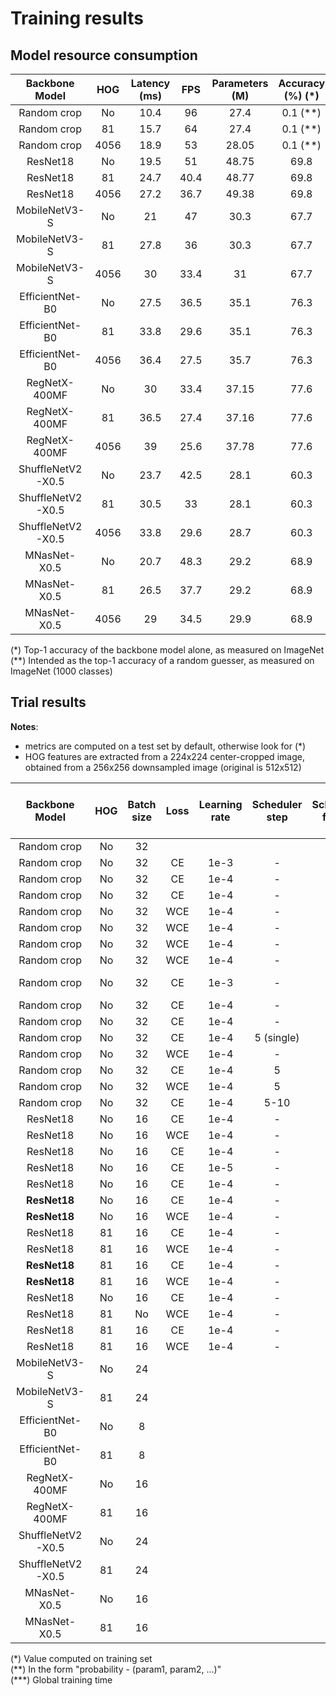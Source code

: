 # Training results

## Model resource consumption

| Backbone Model | HOG | Latency (ms) | FPS | Parameters (M) | Accuracy (%) (*) |
|:-------:|:---------:|:---:|:-----:|:------------:|:---:|
| Random crop | No | 10.4 | 96 | 27.4 | 0.1 (**)  |
| Random crop | 81 | 15.7 | 64 | 27.4 | 0.1 (**) |
| Random crop | 4056 | 18.9 | 53 | 28.05 | 0.1 (**) |
| ResNet18 | No | 19.5 | 51 | 48.75 |69.8 |
| ResNet18 | 81 | 24.7 | 40.4 | 48.77 |69.8 |
| ResNet18 | 4056 | 27.2 | 36.7 | 49.38 |69.8 |
| MobileNetV3-S | No | 21 | 47 | 30.3 |67.7 |
| MobileNetV3-S | 81 | 27.8 | 36 | 30.3 |67.7 |
| MobileNetV3-S | 4056 | 30 | 33.4 | 31 |67.7 |
| EfficientNet-B0 | No | 27.5 | 36.5 | 35.1 |76.3 |
| EfficientNet-B0 | 81 | 33.8 | 29.6 | 35.1 |76.3 |
| EfficientNet-B0 | 4056 | 36.4 | 27.5 |35.7 |76.3 |
| RegNetX-400MF | No | 30 | 33.4 | 37.15 |77.6 |
| RegNetX-400MF | 81 | 36.5 | 27.4 | 37.16 |77.6 |
| RegNetX-400MF | 4056 | 39 | 25.6 | 37.78 |77.6 |
| ShuffleNetV2-X0.5 | No | 23.7 | 42.5 | 28.1 |60.3 |
| ShuffleNetV2-X0.5 | 81 | 30.5 | 33 | 28.1 |60.3 |
| ShuffleNetV2-X0.5 | 4056 | 33.8 | 29.6 | 28.7 |60.3 |
| MNasNet-X0.5 | No | 20.7 | 48.3 | 29.2 |68.9 |
| MNasNet-X0.5 | 81 | 26.5 | 37.7 | 29.2 |68.9 |
| MNasNet-X0.5 | 4056 | 29 | 34.5 | 29.9 |68.9 |


(*) Top-1 accuracy of the backbone model alone, as measured on ImageNet  
(**) Intended as the top-1 accuracy of a random guesser, as measured on ImageNet (1000 classes)

## Trial results

**Notes**:
- metrics are computed on a test set by default, otherwise look for (*)
- HOG features are extracted from a 224x224 center-cropped image, obtained from a 256x256 downsampled image (original is 512x512)

| Backbone Model | HOG | Batch size | Loss | Learning rate | Scheduler step | Scheduler factor | Weight decay | Color jitter (**) | Lighting noise (**) | Gaussian blur (**) | Geometric transform (**) | Epochs | Reduction factor | Test loss | Test epochs | Top-1 accuracy (%) | Top-5 accuracy (%) | MCA (%) | Top-5 weighted MCA (%) | Training time (mins) (***) | Output folder |
|:--------------:|:---:|:--:|:----------:|:-------------:|:------------:|:------------:|:------:|:----------------:|:--------------:|:--------------:|:---:|:-------------:|:--:|:--:|:--:|:--:|:--:|:--:|:--:|:--:|:--:|
| Random crop | No | 32 |  |  |  |  |  | | | | |  |  |  |  |  | | | | |[link]() |
| Random crop | No | 32 | CE | 1e-3 | - | - | 1e-6 | - | - | - | - | 2 | 1 | 4.3 | 2 | 10.4 | 26.6 | 2.7 | 5.3 | ~20 |[link](./out/official/20241229_184457/) |
| Random crop | No | 32 | CE | 1e-4 | - | - | 1e-6 | - | - | - | - | 2 | 1 | 3.9 | 2 | 16.2 | 35.4 | 6.65 | 11.1 | ~21 |[link](./out/official/20241230_175101/) |
| Random crop | No | 32 | CE | 1e-4 | - | - | 1e-6 | - | - | - | - | 2 | 1 | 3.8 | 2 | 18.4 | 37.4 | 7.4 | 12.3 | ~21 |[link](./out/official/20241229_184711/) |
| Random crop | No | 32 | WCE | 1e-4 | - | - | 1e-6 | - | - | - | - | 2 | 1 | 3.98 | 2 | 13.6 | 30.8 | 6.4 | 10.4 | ~19 |[link](./out/official/20241230_000332/) |
| Random crop | No | 32 | WCE | 1e-4 | - | - | 1e-6 | - | - | - | - | 2 | 1 | 3.8 | 2 | 14 | 30.3 | 7.04 | 11.1 | ~20 |[link](./out/official/20241230_185001/) |
| Random crop | No | 32 | WCE | 1e-4 | - | - | 1e-5 | - | - | - | - | 2 | 1 | 3.81 | 2 | 13.6 | 30.7 | 6.76 | 11 | ~20 |[link](./out/official/20241230_192513/) |
| Random crop | No | 32 | WCE | 1e-4 | - | - | 1e-6 | - | - | - | - | 2 | 1 | 3.9 | 2 | 13.8 | 29.8 | 4.77 | 8.13 | ~21 |[link](./out/official/20241230_003603/) |
| Random crop | No | 32 | CE | 1e-3 | - | - | 1e-6 | - | - | - | - | 6 | 1 | 3.4 | 6 | | |  | | 60 |[overfitting peppe](./out/official/20250102_112559/) |
| Random crop | No | 32 | CE | 1e-4 | - | - | 1e-3 | - | - | - | - | 6 | 1 | 3.4 | 6 | | |  | | 60 |[link_string24](./out/official/20250102_124228/) |
| Random crop | No | 32 | CE | 1e-4 | - | - | 1e-6 | - | - | - | - | 6 | 1 | 3.4 | 6 | **25** | **48.5** | **14.9** | **22.4** | 60 |[link](./out/official/20241230_225438/) |
| Random crop | No | 32 | CE | 1e-4 | 5 (single) | 0.1 | 1e-6 | - | - | - | - | 11 | 1 | 3.09 | 11 | **31.2** | **54.6** | **19.4** | **27.4** | 120 |[link](./out/official/20250101_130341/) |
| Random crop | No | 32 | WCE | 1e-4 | - | - | 1e-6 | - | - | - | - | 6 | 1 | 3.28 | 6 | **21.5** | **42.6** | **13.8** | **20** | 60 |[link](./out/official/20250101_134122/) |
| Random crop | No | 32 | CE | 1e-4 | 5 | 0.1 | 1e-5 | - | - | - | - | 10 | 1 | 3.12 | 10 | 29.8 | 53.1 | 17.8 | 25.8 | 105 |[link](/out/official/20250101_164524/) |
| Random crop | No | 32 | WCE | 1e-4 | 5 | 0.1 | 1e-5 | - | - | - | - | 10 | 1 |  |  |  |  |  |  | |[link]() |
| Random crop | No | 32 | CE | 1e-4 | 5-10 | 0.1 | 1e-5 | - | - | - | - | 20 | 1 |  |  |  |  |  |  | |[link]() |
| ResNet18 | No | 16 | CE | 1e-4 | - | - | 1e-5 | - | - | - | - | 2 | 1 | 4 | 2 | 14.5 | 33.5 | 5.5 | 9.84 | ~28 |[link](/out/official/20241229_182211/) |
| ResNet18 | No | 16 | WCE | 1e-4 | - | - | 1e-5 | - | - | - | - | 2 | 1 | 3.9 | 2 | 13.3 | 29.7 | 6.08 | 10 | ~29 |[link](/out/official/20241230_205642/) |
| ResNet18 | No | 16 | CE | 1e-4 | - | - | 1e-5 | - | - |- |- |5 |1 | 4.15 | 4 | 20.9 | 42.8 | 11 | 17.3 | 70 |[link](/out/official/20250101_161523/) |
| ResNet18 | No | 16 | CE | 1e-5 | - | - | 1e-5 | - | - |- |- |5 |1 | 3.99 | 5 | 15.2 | 34.1 | 5 | 8.5 | 70 |[link](/out/official/20250101_173950/) |
| ResNet18 | No | 16 | CE | 1e-4 | - | - | 1e-6 | -|- |- |- |6 |1 | 3.42 | 6 | 24.15 | 48.23 | 14.11 | 22 | ~80 |[link](/out/official/20250101_164200) |
| **ResNet18** | No | 16 | CE | 1e-4 | - | - | 1e-4 | -|- |- |- |6 |1 | 3.38 | 6 | 25.75 | 48.25 | 15 | 22.32 | ~85 |[link](/out/official/20250101_171032) |
| **ResNet18** | No | 16 | WCE | 1e-4 | - | - | 1e-5 | -|- |- |- |6 |1 | 3.42 | 6 | 20.19 | 41.63 | 11.81 | 18.35 | ~84 |[link](/out/official/20250101_163902) |
| ResNet18 | 81 | 16 | CE | 1e-4 | - | - | 1e-5 | - | - | - | - | 2 | 1 | 3.91 | 2 | 16.35 | 36.17 | 6 | 10.6 | ~33 |[link](/out/official/20241229_184539/) |
| ResNet18 | 81 | 16 | WCE | 1e-4 | - | - | 1e-5 | - | - | - | - | 2 | 1 | 3.92 | 2 | 12.3 | 29.4 | 5.7 | 10.1 | ~33 |[link](/out/official/20241230_210424/) |
| **ResNet18** | 81 | 16 | CE | 1e-4 | - |- |1e-5 |- |- |- |-| 6 |1 | 4.13 | 6 | 22.57 | 44.32 | 11.86 | 17.92 | ~91 |[link](/out/official/20250101_164431) |
| **ResNet18** | 81 | 16 | WCE | 1e-4 | -|- |1e-5 | -|-| -|- | 6 | 1| 3.55 | 6 | 21.79 | 42.31 | 13.45 | 19.76 | ~100 |[link](/out/official/20250101_165930) |
| ResNet18 | No | 16 | CE | 1e-4 | - | - | 1e-4 | -|- |- |- | 11 |1 |  |  |  |  |  |  |  |[link]() |
| ResNet18 | 81 | No | WCE | 1e-4 | -|- |1e-4 | -|-| -|- | 6 | 1|  |  | |  |  |  |  |[link]() |
| ResNet18 | 81 | 16 | CE | 1e-4 | -|- |1e-4 | -|-| -|- | 6 | 1|  |  |  |  |  |  |  |[link]() |
| ResNet18 | 81 | 16 | WCE | 1e-4 | -|- |1e-4 | -|-| -|- | 6 | 1|  |  |  | |  |  | |[link]() |
| MobileNetV3-S | No | 24 | || | | | | | | | | | | | | | | | |[link]() |
| MobileNetV3-S | 81 | 24 | || | | | | | | | | | | | | | | | |[link]() |
| EfficientNet-B0 | No | 8 | || | | | | | | | | | | | | | | | |[link]() |
| EfficientNet-B0 | 81 | 8 | || | | | | | | | | | | | | | | | | [link]() |
| RegNetX-400MF | No | 16 | || | | | | | | | | | | | | | | | | [link]() |
| RegNetX-400MF | 81 | 16 | | || | | | | | | | | | | | | | | |[link]() |
| ShuffleNetV2-X0.5 | No | 24 | || | | | | | | | | | | | | | | | |[link]() |
| ShuffleNetV2-X0.5 | 81 | 24 | || | | | | | | | | | | | | | | | |[link]() |
| MNasNet-X0.5 | No | 16 | | | | || | | | | | | | | | | | | |[link]() |
| MNasNet-X0.5 | 81 | 16 | | | || | | | | | | | | | | | | | |[link]() |

(\*) Value computed on training set  
(*\*) In the form "probability - (param1, param2, ...)"  
(\***) Global training time
